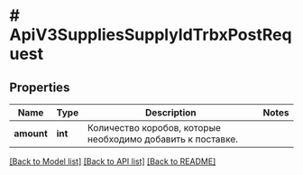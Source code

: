 # # ApiV3SuppliesSupplyIdTrbxPostRequest

## Properties

Name | Type | Description | Notes
------------ | ------------- | ------------- | -------------
**amount** | **int** | Количество коробов, которые необходимо добавить к поставке. |

[[Back to Model list]](../../README.md#models) [[Back to API list]](../../README.md#endpoints) [[Back to README]](../../README.md)
